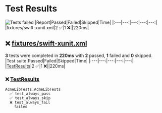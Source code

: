 # Test Results
![Tests failed](https://img.shields.io/badge/tests-2%20passed%2C%201%20failed-critical)
|Report|Passed|Failed|Skipped|Time|
|:---|---:|---:|---:|---:|
|fixtures/swift-xunit.xml|2 ✅|1 ❌||220ms|
## ❌ <a id="user-content-r0" href="#user-content-r0">fixtures/swift-xunit.xml</a>
**3** tests were completed in **220ms** with **2** passed, **1** failed and **0** skipped.
|Test suite|Passed|Failed|Skipped|Time|
|:---|---:|---:|---:|---:|
|[TestResults](#user-content-r0s0)|2 ✅|1 ❌||220ms|
### ❌ <a id="user-content-r0s0" href="#user-content-r0s0">TestResults</a>
```
AcmeLibTests.AcmeLibTests
  ✅ test_always_pass
  ✅ test_always_skip
  ❌ test_always_fail
	failed
```